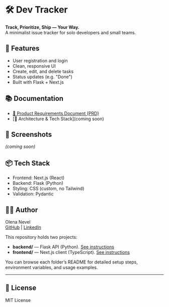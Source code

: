 # 🛠️ Dev Tracker

**Track, Prioritize, Ship — Your Way.**  
A minimalist issue tracker for solo developers and small teams.

## 🚀 Features
- User registration and login
- Clean, responsive UI
- Create, edit, and delete tasks
- Status updates (e.g. "Done")
- Built with Flask + Next.js

## 📚 Documentation
- [🧾 Product Requirements Document (PRD)](https://docs.google.com/document/d/1DveR3_iehJ_F0owYCqxu86QTZMCg1v4ruXq1lH-iXeU/edit?usp=sharing)
- [📁 Architecture & Tech Stack](coming soon)

## 📸 Screenshots
*(coming soon)*

## 📦 Tech Stack
- Frontend: Next.js (React)
- Backend: Flask (Python)
- Styling: CSS (custom, no Tailwind)
- Validation: Pydantic

## 🧑‍💻 Author
Olena Nevel  
[GitHub](https://github.com/LenaNevel) | [LinkedIn](https://www.linkedin.com/in/yelena-nevel/)

This repository holds two projects:

- **backend/** — Flask API (Python). [See instructions](backend/README.md)  
- **frontend/** — Next.js client (TypeScript). [See instructions](frontend/README.md)

You can browse each folder’s README for detailed setup steps, environment variables, and usage examples.

---

## 📄 License
MIT License

